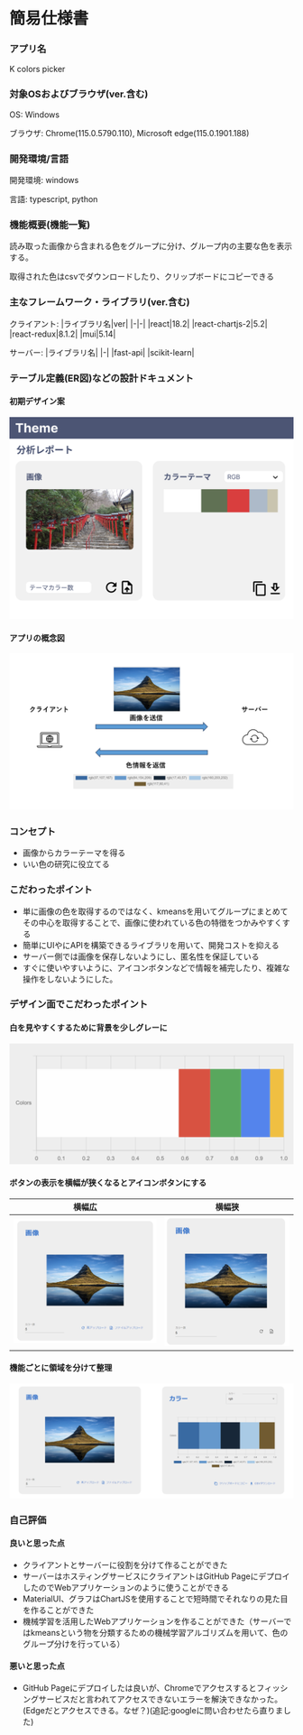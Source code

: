 # 簡易仕様書

### アプリ名

K colors picker

### 対象OSおよびブラウザ(ver.含む)

OS: Windows

ブラウザ: Chrome(115.0.5790.110), Microsoft edge(115.0.1901.188)

### 開発環境/⾔語

開発環境: windows

言語: typescript, python

### 機能概要(機能⼀覧)
読み取った画像から含まれる色をグループに分け、グループ内の主要な色を表示する。

取得された色はcsvでダウンロードしたり、クリップボードにコピーできる

### 主なフレームワーク・ライブラリ(ver.含む)

クライアント: 
|ライブラリ名|ver|
|-|-|
|react|18.2|
|react-chartjs-2|5.2|
|react-redux|8.1.2|
|mui|5.14|

サーバー:
|ライブラリ名|
|-|
|fast-api|
|scikit-learn|

### テーブル定義(ER図)などの設計ドキュメント
#### 初期デザイン案
![](../imgs/figmaデザイン案.png)

#### アプリの概念図
![概念図](../imgs/image_6.png)

### コンセプト
* 画像からカラーテーマを得る
* いい色の研究に役立てる

### こだわったポイント
* 単に画像の色を取得するのではなく、kmeansを用いてグループにまとめてその中心を取得することで、画像に使われている色の特徴をつかみやすくする
* 簡単にUIやにAPIを構築できるライブラリを用いて、開発コストを抑える
* サーバー側では画像を保存しないようにし、匿名性を保証している
* すぐに使いやすいように、アイコンボタンなどで情報を補完したり、複雑な操作をしないようにした。

### デザイン⾯でこだわったポイント
#### 白を見やすくするために背景を少しグレーに
![Alt text](../imgs/image_2.png)
#### ボタンの表示を横幅が狭くなるとアイコンボタンにする
|横幅広|横幅狭|
|-|-|
|![Alt text](../imgs/image_3.png)|![Alt text](../imgs/image_4.png)|
#### 機能ごとに領域を分けて整理
![Alt text](../imgs/image_5.png)

### ⾃⼰評価
#### 良いと思った点
* クライアントとサーバーに役割を分けて作ることができた
* サーバーはホスティングサービスにクライアントはGitHub PageにデプロイしたのでWebアプリケーションのように使うことができる
* MaterialUI、グラフはChartJSを使用することで短時間でそれなりの見た目を作ることができた
* 機械学習を活用したWebアプリケーションを作ることができた（サーバーではkmeansという物を分類するための機械学習アルゴリズムを用いて、色のグループ分けを行っている）

#### 悪いと思った点
* GitHub Pageにデプロイしたは良いが、Chromeでアクセスするとフィッシングサービスだと言われてアクセスできないエラーを解決できなかった。(Edgeだとアクセスできる。なぜ？)(追記:googleに問い合わせたら直りました)


